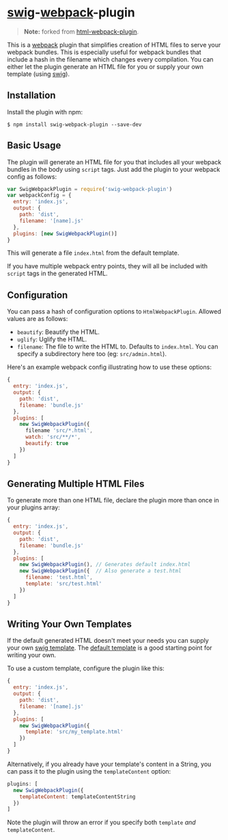 [swig](https://github.com/paularmstrong/swig)-[webpack](https://github.com/webpack/webpack)-plugin
===================

> **Note:** forked from [html-webpack-plugin](https://github.com/ampedandwired/html-webpack-plugin).

This is a [webpack](http://webpack.github.io/) plugin that simplifies creation of HTML files to serve your
webpack bundles. This is especially useful for webpack bundles that include
a hash in the filename which changes every compilation. You can either let the plugin generate an HTML file for you or supply
your own template (using [swig](https://github.com/paularmstrong/swig)).

Installation
------------
Install the plugin with npm:
```shell
$ npm install swig-webpack-plugin --save-dev
```


Basic Usage
-----------

The plugin will generate an HTML file for you that includes all your webpack
bundles in the body using `script` tags. Just add the plugin to your webpack
config as follows:

```javascript
var SwigWebpackPlugin = require('swig-webpack-plugin')
var webpackConfig = {
  entry: 'index.js',
  output: {
    path: 'dist',
    filename: '[name].js'
  },
  plugins: [new SwigWebpackPlugin()]
}
```

This will generate a file `index.html` from the default template.


If you have multiple webpack entry points, they will all be included with `script`
tags in the generated HTML.


Configuration
-------------
You can pass a hash of configuration options to `HtmlWebpackPlugin`.
Allowed values are as follows:

- `beautify`: Beautify the HTML.
- `uglify`: Uglify the HTML.
- `filename`: The file to write the HTML to. Defaults to `index.html`.
   You can specify a subdirectory here too (eg: `src/admin.html`).

Here's an example webpack config illustrating how to use these options:
```javascript
{
  entry: 'index.js',
  output: {
    path: 'dist',
    filename: 'bundle.js'
  },
  plugins: [
    new SwigWebpackPlugin({
      filename 'src/*.html',
      watch: 'src/**/*',
      beautify: true
    })
  ]
}
```

Generating Multiple HTML Files
------------------------------
To generate more than one HTML file, declare the plugin more than
once in your plugins array:
```javascript
{
  entry: 'index.js',
  output: {
    path: 'dist',
    filename: 'bundle.js'
  },
  plugins: [
    new SwigWebpackPlugin(), // Generates default index.html
    new SwigWebpackPlugin({  // Also generate a test.html
      filename: 'test.html',
      template: 'src/test.html'
    })
  ]
}
```

Writing Your Own Templates
--------------------------
If the default generated HTML doesn't meet your needs you can supply
your own [swig template](https://github.com/paularmstrong/swig).
The [default template](https://github.com/jaylinski/swig-webpack-plugin/blob/master/template/index.html)
is a good starting point for writing your own.

To use a custom template, configure the plugin like this:
```javascript
{
  entry: 'index.js',
  output: {
    path: 'dist',
    filename: '[name].js'
  },
  plugins: [
    new SwigWebpackPlugin({
      template: 'src/my_template.html'
    })
  ]
}
```

Alternatively, if you already have your template's content in a String, you
can pass it to the plugin using the `templateContent` option:
```javascript
plugins: [
  new SwigWebpackPlugin({
    templateContent: templateContentString
  })
]
```

Note the plugin will throw an error if you specify both `template` _and_
`templateContent`.
